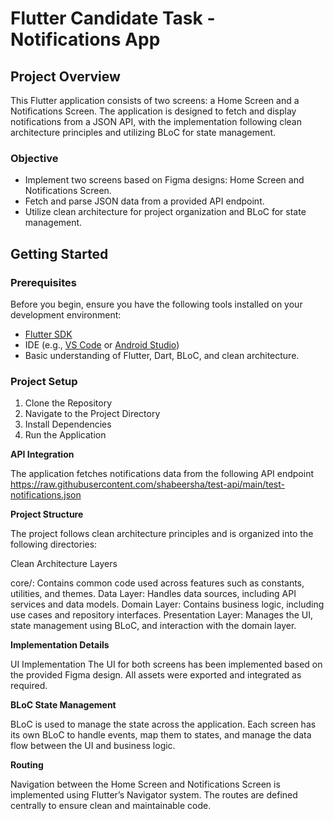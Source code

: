 # Flutter Candidate Task - Notifications App

## Project Overview

This Flutter application consists of two screens: a Home Screen and a Notifications Screen. The application is designed to fetch and display notifications from a JSON API, with the implementation following clean architecture principles and utilizing BLoC for state management.

### Objective

- Implement two screens based on Figma designs: Home Screen and Notifications Screen.
- Fetch and parse JSON data from a provided API endpoint.
- Utilize clean architecture for project organization and BLoC for state management.


## Getting Started

### Prerequisites

Before you begin, ensure you have the following tools installed on your development environment:

- [Flutter SDK](https://flutter.dev/docs/get-started/install)
- IDE (e.g., [VS Code](https://code.visualstudio.com/) or [Android Studio](https://developer.android.com/studio))
- Basic understanding of Flutter, Dart, BLoC, and clean architecture.

### Project Setup

1. Clone the Repository
2. Navigate to the Project Directory
3. Install Dependencies
4. Run the Application 


**API Integration**

The application fetches notifications data from the following API endpoint
https://raw.githubusercontent.com/shabeersha/test-api/main/test-notifications.json



**Project Structure**

The project follows clean architecture principles and is organized into the following directories:

Clean Architecture Layers

core/: Contains common code used across features such as constants, utilities, and themes.
Data Layer: Handles data sources, including API services and data models.
Domain Layer: Contains business logic, including use cases and repository interfaces.
Presentation Layer: Manages the UI, state management using BLoC, and interaction with the domain layer.

**Implementation Details**

UI Implementation
The UI for both screens has been implemented based on the provided Figma design. All assets were exported and integrated as required.
   
**BLoC State Management**

BLoC is used to manage the state across the application. Each screen has its own BLoC to handle events, map them to states, and manage the data flow between the UI and business logic.


**Routing**

Navigation between the Home Screen and Notifications Screen is implemented using Flutter’s Navigator system. The routes are defined centrally to ensure clean and maintainable code.

